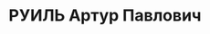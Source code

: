 ---
title: РУИЛЬ Артур Павлович
description: "Род. в 1899, г. Ревель, эстонец, член ВКП(б) в 1930-1937. Проживал:\
  \ г. Ленинград, пр. Маклина, д. 45, кв. 55. Нач. 12-го паровозного отделения Окт.\
  \ ж. д. \n  Арестован 16.01.1937. Обв. по ст. 58-7-8-11. Приговор: выездная сессия\
  \ ВК ВС СССР в г. Ленинград, 28.04.1937 – ВМН. Расстрелян 28.04.1937"
---